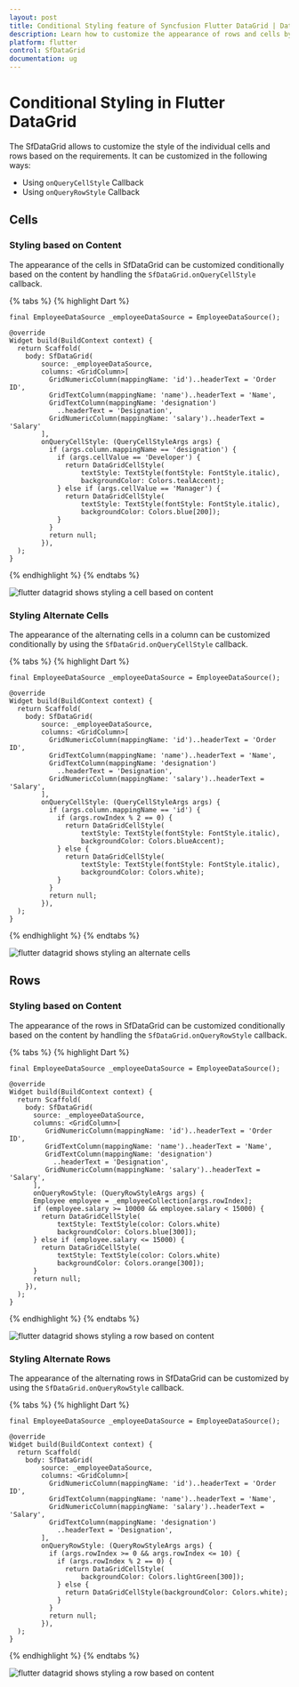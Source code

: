 ```yaml
---
layout: post
title: Conditional Styling feature of Syncfusion Flutter DataGrid | DataTable
description: Learn how to customize the appearance of rows and cells by using conditional styling feature in Syncfusion Flutter DataGrid.
platform: flutter
control: SfDataGrid
documentation: ug
---
```


# Conditional Styling in Flutter DataGrid

The SfDataGrid allows to customize the style of the individual cells and rows based on the requirements. It can be customized in the following ways:

* Using `onQueryCellStyle` Callback
* Using `onQueryRowStyle` Callback

## Cells

### Styling based on Content

The appearance of the cells in SfDataGrid can be customized conditionally based on the content by handling the `SfDataGrid.onQueryCellStyle` callback.

{% tabs %}
{% highlight Dart %} 

    final EmployeeDataSource _employeeDataSource = EmployeeDataSource();

    @override
    Widget build(BuildContext context) {
      return Scaffold(
        body: SfDataGrid(
            source: _employeeDataSource,
            columns: <GridColumn>[
              GridNumericColumn(mappingName: 'id')..headerText = 'Order ID',
              GridTextColumn(mappingName: 'name')..headerText = 'Name',
              GridTextColumn(mappingName: 'designation')
                ..headerText = 'Designation',
              GridNumericColumn(mappingName: 'salary')..headerText = 'Salary'
            ],
            onQueryCellStyle: (QueryCellStyleArgs args) {
              if (args.column.mappingName == 'designation') {
                if (args.cellValue == 'Developer') {
                  return DataGridCellStyle(
                      textStyle: TextStyle(fontStyle: FontStyle.italic),
                      backgroundColor: Colors.tealAccent);
                } else if (args.cellValue == 'Manager') {
                  return DataGridCellStyle(
                      textStyle: TextStyle(fontStyle: FontStyle.italic),
                      backgroundColor: Colors.blue[200]);
                }
              }
              return null;
            }),
      );
    }
    
{% endhighlight %}
{% endtabs %}

![flutter datagrid shows styling a cell based on content](images/conditional-styling/style_based_on_content_cells.png)

### Styling Alternate Cells

The appearance of the alternating cells in a column can be customized conditionally by using the `SfDataGrid.onQueryCellStyle` callback.

{% tabs %}
{% highlight Dart %} 

    final EmployeeDataSource _employeeDataSource = EmployeeDataSource();

    @override
    Widget build(BuildContext context) {
      return Scaffold(
        body: SfDataGrid(
            source: _employeeDataSource,
            columns: <GridColumn>[
              GridNumericColumn(mappingName: 'id')..headerText = 'Order ID',
              GridTextColumn(mappingName: 'name')..headerText = 'Name',
              GridTextColumn(mappingName: 'designation')
                ..headerText = 'Designation',
              GridNumericColumn(mappingName: 'salary')..headerText = 'Salary',
            ],
            onQueryCellStyle: (QueryCellStyleArgs args) {
              if (args.column.mappingName == 'id') {
                if (args.rowIndex % 2 == 0) {
                  return DataGridCellStyle(
                      textStyle: TextStyle(fontStyle: FontStyle.italic),
                      backgroundColor: Colors.blueAccent);
                } else {
                  return DataGridCellStyle(
                      textStyle: TextStyle(fontStyle: FontStyle.italic),
                      backgroundColor: Colors.white);
                }
              }
              return null;
            }),
      );
    }
    
{% endhighlight %}
{% endtabs %}

![flutter datagrid shows styling an alternate cells](images/conditional-styling/style_based_on_alternate_cells.png)

## Rows

### Styling based on Content

The appearance of the rows in SfDataGrid can be customized conditionally based on the content by handling the `SfDataGrid.onQueryRowStyle` callback.

{% tabs %}
{% highlight Dart %} 

    final EmployeeDataSource _employeeDataSource = EmployeeDataSource();
      
    @override
    Widget build(BuildContext context) {
      return Scaffold(
        body: SfDataGrid(
          source: _employeeDataSource,
          columns: <GridColumn>[
             GridNumericColumn(mappingName: 'id')..headerText = 'Order ID',
             GridTextColumn(mappingName: 'name')..headerText = 'Name',
             GridTextColumn(mappingName: 'designation')
               ..headerText = 'Designation',
             GridNumericColumn(mappingName: 'salary')..headerText = 'Salary',                
          ],
          onQueryRowStyle: (QueryRowStyleArgs args) {
          Employee employee = _employeeCollection[args.rowIndex];
          if (employee.salary >= 10000 && employee.salary < 15000) {
            return DataGridCellStyle(
                textStyle: TextStyle(color: Colors.white)
                backgroundColor: Colors.blue[300]);
          } else if (employee.salary <= 15000) {
            return DataGridCellStyle(
                textStyle: TextStyle(color: Colors.white)
                backgroundColor: Colors.orange[300]);
          }
          return null;
        }),
      );
    }
    
{% endhighlight %}
{% endtabs %}

![flutter datagrid shows styling a row based on content](images/conditional-styling/styles_based_on_content_rows.png)

### Styling Alternate Rows

The appearance of the alternating rows in SfDataGrid can be customized by using the `SfDataGrid.onQueryRowStyle` callback.

{% tabs %}
{% highlight Dart %} 
    
    final EmployeeDataSource _employeeDataSource = EmployeeDataSource();

    @override
    Widget build(BuildContext context) {
      return Scaffold(
        body: SfDataGrid(
            source: _employeeDataSource,
            columns: <GridColumn>[
              GridNumericColumn(mappingName: 'id')..headerText = 'Order ID',
              GridTextColumn(mappingName: 'name')..headerText = 'Name',
              GridNumericColumn(mappingName: 'salary')..headerText = 'Salary',
              GridTextColumn(mappingName: 'designation')
                ..headerText = 'Designation',
            ],
            onQueryRowStyle: (QueryRowStyleArgs args) {
              if (args.rowIndex >= 0 && args.rowIndex <= 10) {
                if (args.rowIndex % 2 == 0) {
                  return DataGridCellStyle(
                      backgroundColor: Colors.lightGreen[300]);
                } else {
                  return DataGridCellStyle(backgroundColor: Colors.white);
                }
              }
              return null;
            }),
      );
    }

{% endhighlight %}
{% endtabs %}

![flutter datagrid shows styling a row based on content](images/conditional-styling/styles_based_on_alternate_rows.png)